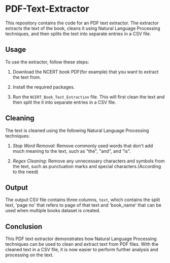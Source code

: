 # PDF-Text-Extractor
This repository contains the code for an PDF text extractor. The extractor extracts the text of the book, cleans it using Natural Language Processing techniques, and then splits the text into separate entries in a CSV file.

## Usage

To use the extractor, follow these steps:

1. Download the NCERT book PDF(for example) that you want to extract the text from.

2. Install the required packages.

3. Run the `NCERT_Book_Text_Extraction` file. This will first clean the text and then split the it into separate entries in a CSV file.

## Cleaning

The text is cleaned using the following Natural Language Processing techniques:

1. *Stop Word Removal*: Remove commonly used words that don't add much meaning to the text, such as "the", "and", and "is".

2. *Regex Cleaning*: Remove any unnecessary characters and symbols from the text, such as punctuation marks and special characters.(According to the need) 

## Output

The output CSV file contains three columns, `text`, which contains the split text, 'page no' that refers to page of that text and 'book_name' that can be used when multiple books dataset is created.

## Conclusion

This PDF text extractor demonstrates how Natural Language Processing techniques can be used to clean and extract text from PDF files. With the cleaned text in a CSV file, it is now easier to perform further analysis and processing on the text.
